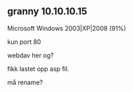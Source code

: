 ## granny 10.10.10.15

Microsoft Windows 2003\|XP\|2008 \(91%\)

kun port 80

webdav her og?

fikk lastet opp asp fil.

må rename?

